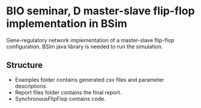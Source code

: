# BIO seminar, D master-slave flip-flop implementation in BSim

Gene-regulatory network implementation of a master-slave flip-flop configuration. 
BSim java library is needed to run the simulation.

## Structure
* Examples folder contains generated csv files and parameter descriptions.
* Report files folder contains the final report.
* SynchronousFlipFlop contains code.